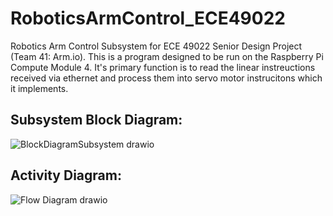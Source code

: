 # RoboticsArmControl_ECE49022
Robotics Arm Control Subsystem for ECE 49022 Senior Design Project (Team 41: Arm.io).
This is a program designed to be run on the Raspberry Pi Compute Module 4. It's primary function is to read the linear instreuctions received via ethernet and process them into servo motor instrucitons which it implements. 

## Subsystem Block Diagram:

![BlockDiagramSubsystem drawio](https://user-images.githubusercontent.com/59933881/193178337-dd1214cc-b7f7-468e-979d-b1f820d30df3.png)

## Activity Diagram:

![Flow Diagram drawio](https://user-images.githubusercontent.com/59933881/193178313-dabad1da-87b2-4191-9aba-19034b65fe55.png)
